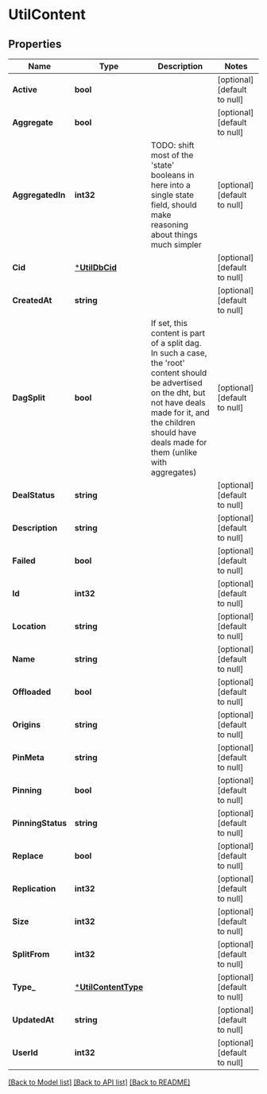 # UtilContent

## Properties
Name | Type | Description | Notes
------------ | ------------- | ------------- | -------------
**Active** | **bool** |  | [optional] [default to null]
**Aggregate** | **bool** |  | [optional] [default to null]
**AggregatedIn** | **int32** | TODO: shift most of the &#x27;state&#x27; booleans in here into a single state field, should make reasoning about things much simpler | [optional] [default to null]
**Cid** | [***UtilDbCid**](util.DbCID.md) |  | [optional] [default to null]
**CreatedAt** | **string** |  | [optional] [default to null]
**DagSplit** | **bool** | If set, this content is part of a split dag. In such a case, the &#x27;root&#x27; content should be advertised on the dht, but not have deals made for it, and the children should have deals made for them (unlike with aggregates) | [optional] [default to null]
**DealStatus** | **string** |  | [optional] [default to null]
**Description** | **string** |  | [optional] [default to null]
**Failed** | **bool** |  | [optional] [default to null]
**Id** | **int32** |  | [optional] [default to null]
**Location** | **string** |  | [optional] [default to null]
**Name** | **string** |  | [optional] [default to null]
**Offloaded** | **bool** |  | [optional] [default to null]
**Origins** | **string** |  | [optional] [default to null]
**PinMeta** | **string** |  | [optional] [default to null]
**Pinning** | **bool** |  | [optional] [default to null]
**PinningStatus** | **string** |  | [optional] [default to null]
**Replace** | **bool** |  | [optional] [default to null]
**Replication** | **int32** |  | [optional] [default to null]
**Size** | **int32** |  | [optional] [default to null]
**SplitFrom** | **int32** |  | [optional] [default to null]
**Type_** | [***UtilContentType**](util.ContentType.md) |  | [optional] [default to null]
**UpdatedAt** | **string** |  | [optional] [default to null]
**UserId** | **int32** |  | [optional] [default to null]

[[Back to Model list]](../README.md#documentation-for-models) [[Back to API list]](../README.md#documentation-for-api-endpoints) [[Back to README]](../README.md)

